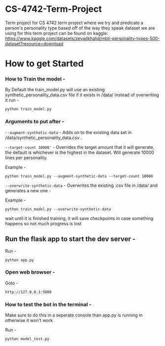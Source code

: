 # CS-4742-Term-Project
Term project for CS 4742 term project where we try and predicate a person's personality type based off of the way they speak dataset we are using for this term project can be found on kaggle: https://www.kaggle.com/datasets/zeyadkhalid/mbti-personality-types-500-dataset?resource=download

# How to get Started


### How to Train the model - 

By Default the train_model.py will use an existing synthetic_personality_data.csv file if it exists in /data/ instead of overwriting it
run -
```
python train_model.py
```

### Arguments to put after - 

`--augment-synthetic-data` - 
Adds on to the existing data set in /data/synthetic_personality_data.csv .

`--target-count 10000'` - 
Overrides the target amount that it will generate, the default is whichever is the highest in the dataset.
Will generate 10000 lines per personality.

Example - 
```
python train_model.py --augment-synthetic-data --target-count 10000
```

`--overwrite-synthetic-data` - 
Overwrites the existing .csv file in /data/ and generates a new one - 

Example - 
```
python train_model.py --overwrite-synthetic-data
```

wait until it is finished training, it will save checkpoints in case something happens so not much progress is lost

  ## Run the flask app to start the dev server - 

Run - 
```
python app.py
```

### Open web browser - 

Goto - 
```
http://127.0.0.1:5000
```

### How to test the bot in the terminal - 

Make sure to do this in a seperate console than app.py is running in otherwise it won't work

Run - 
```
python model_test.py
```
